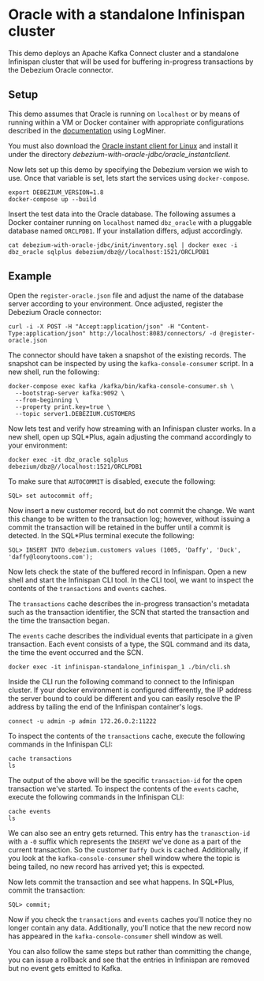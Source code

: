 # Oracle with a standalone Infinispan cluster

This demo deploys an Apache Kafka Connect cluster and a standalone Infinispan cluster that will be used for buffering in-progress transactions by the Debezium Oracle connector.

## Setup

This demo assumes that Oracle is running on `localhost` or by means of running within a VM or Docker container with appropriate configurations described in the [documentation](https://debezium.io/documentation/reference/stable/connectors/oracle.adoc) using LogMiner.

You must also download the [Oracle instant client for Linux](http://www.oracle.technetwork/topics/linuxx86-64soft-092277.html) and install it under the directory _debezium-with-oracle-jdbc/oracle_instantclient_.

Now lets set up this demo by specifying the Debezium version we wish to use.
Once that variable is set, lets start the services using `docker-compose`.

```shell
export DEBEZIUM_VERSION=1.8
docker-compose up --build
```

Insert the test data into the Oracle database.
The following assumes a Docker container running on `localhost` named `dbz_oracle` with a pluggable database named `ORCLPDB1`.
If your installation differs, adjust accordingly.

```shell
cat debezium-with-oracle-jdbc/init/inventory.sql | docker exec -i dbz_oracle sqlplus debezium/dbz@//localhost:1521/ORCLPDB1
```

## Example

Open the `register-oracle.json` file and adjust the name of the database server according to your environment.
Once adjusted, register the Debezium Oracle connector:

```shell
curl -i -X POST -H "Accept:application/json" -H "Content-Type:application/json" http://localhost:8083/connectors/ -d @register-oracle.json
```

The connector should have taken a snapshot of the existing records.
The snapshot can be inspected by using the `kafka-console-consumer` script.
In a new shell, run the following:

```shell
docker-compose exec kafka /kafka/bin/kafka-console-consumer.sh \
  --bootstrap-server kafka:9092 \
  --from-beginning \
  --property print.key=true \
  --topic server1.DEBEZIUM.CUSTOMERS
```

Now lets test and verify how streaming with an Infinispan cluster works.
In a new shell, open up SQL*Plus, again adjusting the command accordingly to your environment:

```shell
docker exec -it dbz_oracle sqlplus debezium/dbz@//localhost:1521/ORCLPDB1
```

To make sure that `AUTOCOMMIT` is disabled, execute the following:

```shell
SQL> set autocommit off;
```

Now insert a new customer record, but do not commit the change.
We want this change to be written to the transaction log; however, without issuing a commit the transaction will be retained in the buffer until a commit is detected.
In the SQL*Plus terminal execute the following:

```shell
SQL> INSERT INTO debezium.customers values (1005, 'Daffy', 'Duck', 'daffy@loonytoons.com');
```

Now lets check the state of the buffered record in Infinispan.
Open a new shell and start the Infinispan CLI tool.
In the CLI tool, we want to inspect the contents of the `transactions` and `events` caches.  

The `transactions` cache describes the in-progress transaction's metadata such as the transaction identifier, the SCN that started the transaction and the time the transaction began.

The `events` cache describes the individual events that participate in a given transaction.
Each event consists of a type, the SQL command and its data, the time the event occurred and the SCN.

```shell
docker exec -it infinispan-standalone_infinispan_1 ./bin/cli.sh
```

Inside the CLI run the following command to connect to the Infinispan cluster.
If your docker environment is configured differently, the IP address the server bound to could be different and you can easily resolve the IP address by tailing the end of the Infinispan container's logs.

```shell
connect -u admin -p admin 172.26.0.2:11222
```

To inspect the contents of the `transactions` cache, execute the following commands in the Infinispan CLI:
```shell
cache transactions
ls
```

The output of the above will be the specific `transaction-id` for the open transaction we've started.
To inspect the contents of the `events` cache, execute the following commands in the Infinispan CLI:

```shell
cache events
ls
```

We can also see an entry gets returned.
This entry has the `tranasction-id` with a `-0` suffix which represents the `INSERT` we've done as a part of the current transaction.
So the customer `Daffy Duck` is cached.
Additionally, if you look at the `kafka-console-consumer` shell window where the topic is being tailed, no new record has arrived yet; this is expected.

Now lets commit the transaction and see what happens.
In SQL*Plus, commit the transaction:

```shell
SQL> commit;
```

Now if you check the `transactions` and `events` caches you'll notice they no longer contain any data.
Additionally, you'll notice that the new record now has appeared in the `kafka-console-consumer` shell window as well.

You can also follow the same steps but rather than committing the change, you can issue a rollback and see that the entries in Infinispan are removed but no event gets emitted to Kafka.


